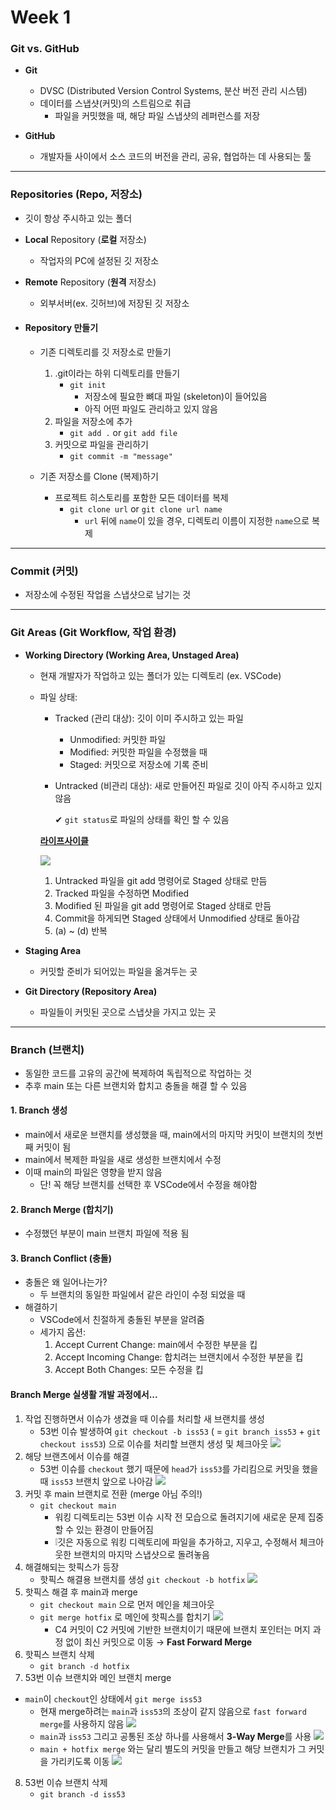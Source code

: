 # Week 1

### Git vs. GitHub

- **Git**

  - DVSC (Distributed Version Control Systems, 분산 버전 관리 시스템)
  - 데이터를 스냅샷(커밋)의 스트림으로 취급
    - 파일을 커밋했을 때, 해당 파일 스냅샷의 레퍼런스를 저장

- **GitHub**
  - 개발자들 사이에서 소스 코드의 버전을 관리, 공유, 협업하는 데 사용되는 툴

---

### Repositories (Repo, 저장소)

- 깃이 항상 주시하고 있는 폴더
- **Local** Repository (**로컬** 저장소)
  - 작업자의 PC에 설정된 깃 저장소
- **Remote** Repository (**원격** 저장소)

  - 외부서버(ex. 깃허브)에 저장된 깃 저장소

- #### Repository 만들기

  - 기존 디렉토리를 깃 저장소로 만들기

    1.  .git이라는 하위 디렉토리를 만들기
        - `git init`
          - 저장소에 필요한 뼈대 파일 (skeleton)이 들어있음
          - 아직 어떤 파일도 관리하고 있지 않음
    2.  파일을 저장소에 추가
        - `git add .` or `git add file`
    3.  커밋으로 파일을 관리하기
        - `git commit -m "message"`

  - 기존 저장소를 Clone (복제)하기
    - 프로젝트 히스토리를 포함한 모든 데이터를 복제
      - `git clone url` or `git clone url name`
        - `url` 뒤에 `name`이 있을 경우, 디렉토리 이름이 지정한 `name`으로 복제

---

### Commit (커밋)

- 저장소에 수정된 작업을 스냅샷으로 남기는 것

---

### Git Areas (Git Workflow, 작업 환경)

- **Working Directory (Working Area, Unstaged Area)**

  - 현재 개발자가 작업하고 있는 폴더가 있는 디렉토리 (ex. VSCode)
  - 파일 상태:

    - Tracked (관리 대상): 깃이 이미 주시하고 있는 파일
      - Unmodified: 커밋한 파일
      - Modified: 커밋한 파일을 수정했을 때
      - Staged: 커밋으로 저장소에 기록 준비
    - Untracked (비관리 대상): 새로 만들어진 파일로 깃이 아직 주시하고 있지 않음

      ✔︎ `git status`로 파일의 상태를 확인 할 수 있음

    **[라이프사이클](https://ordo.tistory.com/133)**

    ![](https://git-scm.com/book/en/v2/images/lifecycle.png)

    1. Untracked 파일을 git add 명령어로 Staged 상태로 만듬
    2. Tracked 파일을 수정하면 Modified
    3. Modified 된 파일을 git add 명령어로 Staged 상태로 만듬
    4. Commit을 하게되면 Staged 상태에서 Unmodified 상태로 돌아감
    5. (a) ~ (d) 반복

- **Staging Area**

  - 커밋할 준비가 되어있는 파일을 옮겨두는 곳

- **Git Directory (Repository Area)**
  - 파일들이 커밋된 곳으로 스냅샷을 가지고 있는 곳

---

### Branch (브랜치)

- 동일한 코드를 고유의 공간에 복제하여 독립적으로 작업하는 것
- 추후 main 또는 다른 브랜치와 합치고 충돌을 해결 할 수 있음

#### 1. Branch 생성

- main에서 새로운 브랜치를 생성했을 때, main에서의 마지막 커밋이 브랜치의 첫번째 커밋이 됨
- main에서 복제한 파일을 새로 생성한 브랜치에서 수정
- 이때 main의 파일은 영향을 받지 않음
  - 단! 꼭 해당 브랜치를 선택한 후 VSCode에서 수정을 해야함

#### 2. Branch Merge (합치기)

- 수정했던 부분이 main 브랜치 파일에 적용 됨

#### 3. Branch Conflict (충돌)

- 충돌은 왜 일어나는가?
  - 두 브랜치의 동일한 파일에서 같은 라인이 수정 되었을 때
- 해결하기
  - VSCode에서 친절하게 충돌된 부분을 알려줌
  - 세가지 옵션:
    1.  Accept Current Change: main에서 수정한 부분을 킵
    2.  Accept Incoming Change: 합치려는 브랜치에서 수정한 부분을 킵
    3.  Accept Both Changes: 모든 수정을 킵

#### Branch Merge 실생활 개발 과정에서...

1. 작업 진행하면서 이슈가 생겼을 때 이슈를 처리할 새 브랜치를 생성
   - 53번 이슈 발생하여 `git checkout -b iss53` ( = `git branch iss53` + `git checkout iss53`) 으로 이슈를 처리할 브랜치 생성 및 체크아웃
     ![](https://git-scm.com/book/en/v2/images/basic-branching-2.png)
2. 해당 브랜츠에서 이슈를 해결
   - 53번 이슈를 `checkout` 했기 때문에 `head`가 `iss53`를 가리킴으로 커밋을 했을 때 `iss53` 브랜치 앞으로 나아감
     ![](https://git-scm.com/book/en/v2/images/basic-branching-3.png)
3. 커밋 후 main 브랜치로 전환 (merge 아님 주의!)
   - `git checkout main`
     - 워킹 디렉토리는 53번 이슈 시작 전 모습으로 돌려지기에 새로운 문제 집중할 수 있는 환경이 만들어짐
     - ❕깃은 자동으로 워킹 디렉토리에 파일을 추가하고, 지우고, 수정해서 체크아웃한 브랜치의 마지막 스냅샷으로 돌려놓음
4. 해결해되는 핫픽스가 등장
   - 핫픽스 해결용 브랜치를 생성 `git checkout -b hotfix`
     ![](https://git-scm.com/book/en/v2/images/basic-branching-4.png)
5. 핫픽스 해결 후 main과 merge
   - `git checkout main` 으로 먼저 메인을 체크아웃
   - `git merge hotfix` 로 메인에 핫픽스를 합치기
     ![](https://git-scm.com/book/en/v2/images/basic-branching-5.png)
     - C4 커밋이 C2 커밋에 기반한 브랜치이기 때문에 브랜치 포인터는 머지 과정 없이 최신 커밋으로 이동 → **Fast Forward Merge**
6. 핫픽스 브랜치 삭제
   - `git branch -d hotfix`
7. 53번 이슈 브랜치와 메인 브랜치 merge

- `main`이 `checkout`인 상태에서 `git merge iss53`
  - 현재 merge하려는 `main`과 `iss53`의 조상이 같지 않음으로 `fast forward merge`를 사용하지 않음
    ![](https://git-scm.com/book/en/v2/images/basic-merging-1.png)
  - `main`과 `iss53` 그리고 공통된 조상 하나를 사용해서 **3-Way Merge**를 사용
    ![](https://git-scm.com/book/en/v2/images/basic-merging-2.png)
  - `main + hotfix merge` 와는 달리 별도의 커밋을 만들고 해당 브랜치가 그 커밋을 가리키도록 이동
    ![](https://git-scm.com/book/en/v2/images/basic-merging-2.png)

8. 53번 이슈 브랜치 삭제
   - `git branch -d iss53`
